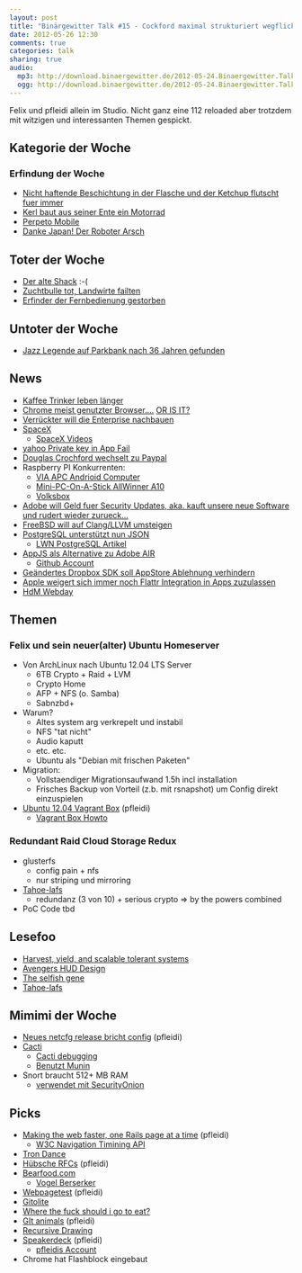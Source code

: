 ```yaml
---
layout: post
title: "Binärgewitter Talk #15 - Cockford maximal strukturiert wegflickschustern"
date: 2012-05-26 12:30
comments: true
categories: talk
sharing: true
audio:
  mp3: http://download.binaergewitter.de/2012-05-24.Binaergewitter.Talk.15.mp3
  ogg: http://download.binaergewitter.de/2012-05-24.Binaergewitter.Talk.15.ogg
---
```

Felix und pfleidi allein im Studio. Nicht ganz eine 112 reloaded aber trotzdem mit witzigen und interessanten Themen gespickt.

## Kategorie der Woche

### Erfindung der Woche

- [Nicht haftende Beschichtung in der Flasche und der Ketchup flutscht fuer immer](http://www.fastcoexist.com/1679878/mits-freaky-non-stick-coating-keeps-ketchup-flowing )
- [Kerl baut aus seiner Ente ein Motorrad](http://hackaday.com/2012/05/21/man-stranded-in-the-desert-makes-a-motorcycle-from-his-broken-car/ )
- [Perpeto Mobile]( http://www.wimp.com/perpetualmotion/ )
- [Danke Japan! Der Roboter Arsch]( http://kotaku.com/5909139/japanese-researcher-made-robot-ass-for-you-to-spank-finally/gallery/1 )

## Toter der Woche

- [Der alte Shack]( http://3.asset.soup.io/asset/3176/3891_805d_500.jpeg ) :-(
- [Zuchtbulle tot, Landwirte failten]( http://www.fuldaerzeitung.de/nachrichten/huenfeld/Huenfeld-Zuchtbulle-tot-Landwirte-verletzt;art17,566627 )
- [Erfinder der Fernbedienung gestorben]( http://www.focus.de/panorama/vermischtes/fernbedienung-erfinder-der-kabellosen-tv-fernbedienung-ist-tot-_aid_756811.html )

## Untoter der Woche

- [Jazz Legende auf Parkbank nach 36 Jahren gefunden]( http://www.tagesschau.de/kultur/jazz104.html )

## News

- [Kaffee Trinker leben länger]( http://www.sciencedaily.com/releases/2012/05/120519071454.htm )
- [Chrome meist genutzter Browser....](http://www.omgchrome.com/chrome-overtakes-internet-explorer-now-worlds-most-used-browser/ ) [ OR IS
IT?](http://tech.slashdot.org/story/12/05/23/1345212/chrome-browser-usage-artificially-boosted-says-microsoft )
- [Verrückter will die Enterprise nachbauen](http://www.buildtheenterprise.org/ )
- [ SpaceX]( http://www.space.com/15805-spacex-private-capsule-launches-space-station.html )
    * [SpaceX Videos]( http://vimeo.com/spacexlaunch/videos )
- [yahoo Private key in App Fail]( https://github.com/nikcub/yahoo-spoof/ )
- [Douglas Crochford wechselt zu Paypal]( http://news.cnet.com/8301-1023_3-57427801-93/paypal-lures-javascript-bigwig-crockford-from-yahoo/ )
- Raspberry PI Konkurrenten:
    - [VIA APC Andrioid Computer]( http://www.tweaktown.com/news/24233/via_introduces_amazing_49_apc_android_computer_we_go_hands_on/index.html )
    - [Mini-PC-On-A-Stick AllWinner A10]( http://www.talkandroid.com/112590-mini-pc-on-a-stick-for-74-with-allwinner-a10-1-5ghz-cpu-and-android-4-0-sold-out-until-june-10/ )
    - [Volksbox]( http://www.golem.de/news/streaming-client-media-markt-stellt-settopbox-volksbox-movie-fuer-69-euro-vor-1205-92007.html )
- [Adobe will Geld fuer Security Updates, aka. kauft unsere neue Software](http://it.slashdot.org/story/12/05/10/2139232/adobe-introduces-the-paid-security-fix )[ und rudert wieder
zurueck...](http://arstechnica.com/gaming/2012/05/adobe-backs-down-will-secure-last-generation-of-apps/ )
- [FreeBSD will auf Clang/LLVM umsteigen]( http://www.golem.de/news/freebsd-clang-wird-gcc-ersetzen-1205-91778.html )
- [PostgreSQL unterstützt nun JSON]( http://www.golem.de/news/datenbanken-postgresql-9-2-beta-unterstuetzt-json-1205-91828.html )
    * [LWN PostgreSQL Artikel]( http://lwn.net/Articles/497069/ )
- [AppJS als Alternative zu Adobe AIR]( http://appjs.org/ )
    * [Github Account]( https://github.com/milani/appjs )
- [Geändertes Dropbox SDK soll AppStore Ablehnung verhindern]( http://www.appleinsider.com/articles/12/05/11/dropbox_fixes_app_rejection_issue_complies_with_apples_rules.html )
- [Apple weigert sich immer noch Flattr Integration in Apps zuzulassen]( http://vemedio.com/blog/posts/318 )
- [HdM Webday]( http://events.mi.hdm-stuttgart.de/ )

## Themen

### Felix und sein neuer(alter) Ubuntu Homeserver
- Von ArchLinux nach Ubuntu 12.04 LTS Server
    * 6TB Crypto + Raid + LVM
    * Crypto Home
    * AFP + NFS (o. Samba)
    * Sabnzbd+
- Warum?
    - Altes system arg verkrepelt und instabil
    - NFS "tat nicht"
    - Audio kaputt
    - etc. etc.
    - Ubuntu als "Debian mit frischen Paketen"
- Migration:
    - Vollstaendiger Migrationsaufwand 1.5h incl installation
    - Frisches Backup von Vorteil (z.b. mit rsnapshot) um Config direkt einzuspielen
- [Ubuntu 12.04 Vagrant Box]( http://blog.roothausen.de/downloads/vagrant-ubuntu-precise-64bit.box ) (pfleidi)
    * [Vagrant Box Howto]( http://vagrantup.com/v1/docs/base_boxes.html )

### Redundant Raid Cloud Storage Redux

- glusterfs
    - config pain + nfs
    - nur striping und mirroring
- [Tahoe-lafs]( https://tahoe-lafs.org/trac/tahoe-lafs )
    - redundanz (3 von 10) + serious crypto => by the powers combined
- PoC Code tbd

## Lesefoo

- [Harvest, yield, and scalable tolerant systems]( http://citeseerx.ist.psu.edu/viewdoc/download?doi=10.1.1.24.3690&rep=rep1&type=pdf )
- [Avengers HUD Design]( http://cargocollective.com/jayse/Avengers )
- [The selfish gene]( http://www.amazon.de/gp/product/0199291144/ref=as_li_ss_tl?tag=retinacast-21 )
- [Tahoe-lafs]( https://tahoe-lafs.org/~zooko/lafs.pdf )

## Mimimi der Woche

- [Neues netcfg release bricht config]( http://www.archlinux.org/news/netcfg-282-release/ ) (pfleidi)
- [Cacti]( http://cacti.net/ )
    * [Cacti debugging]( http://docs.cacti.net/manual:087:4_help.2_debugging )
    * [Benutzt Munin]( http://munin-monitoring.org/ )
- Snort braucht 512+ MB RAM
    - [verwendet mit SecurityOnion]( http://securityonion.blogspot.de/ )

## Picks

- [Making the web faster, one Rails page at a time](http://www.youtube.com/watch?v=cUSucUxb40s) (pfleidi)
    * [W3C Navigation Timining API]( https://dvcs.w3.org/hg/webperf/raw-file/tip/specs/NavigationTiming/Overview.html )
- [Tron Dance]( https://www.youtube.com/watch?v=-Rot9uaVO8s )
- [Hübsche RFCs]( http://pretty-rfc.herokuapp.com/ ) (pfleidi)
- [Bearfood.com]( http://bearfood.com/ )
    - [Vogel Berserker]( http://explodedsoda.tumblr.com/post/20119944789/knitmeapony-fyeahlilbitoeverything )
- [Webpagetest]( http://www.webpagetest.org/ ) (pfleidi)
- [Gitolite]( https://github.com/sitaramc/gitolite )
- [Where the fuck should i go to eat?]( http://www.wherethefuckshouldigotoeat.com/ )
- [GIt animals]( http://git-animals.tumblr.com/ ) (pfleidi)
- [Recursive Drawing]( http://news.ycombinator.net/item?id=3951255 )
- [Speakerdeck]( http://speakerdeck.com ) (pfleidi)
    * [pfleidis Account]( https://speakerdeck.com/u/pfleidi )
- Chrome hat Flashblock eingebaut

